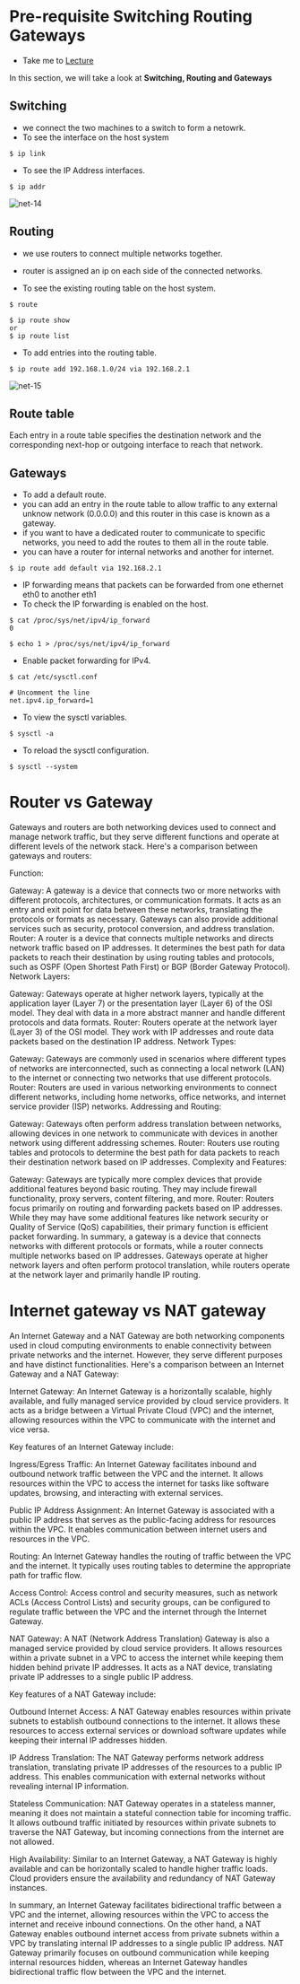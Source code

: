 # Pre-requisite Switching Routing Gateways

  - Take me to [Lecture](https://kodekloud.com/topic/pre-requisite-switching-routing-gateways-cni-in-kubernetes/)

In this section, we will take a look at **Switching, Routing and Gateways**

## Switching
- we connect the two machines to a switch to form a netowrk.
- To see the interface on the host system
  
```
$ ip link
```
- To see the IP Address interfaces.

```
$ ip addr
```

![net-14](../../images/net14.PNG)

## Routing
- we use routers to connect multiple networks together.
- router is assigned an ip on each side of the connected networks.

- To see the existing routing table on the host system.

```
$ route
```
```
$ ip route show
or
$ ip route list
```

- To add entries into the routing table.

```
$ ip route add 192.168.1.0/24 via 192.168.2.1
```

![net-15](../../images/net15.PNG)

## Route table
Each entry in a route table specifies the destination network and the corresponding next-hop or outgoing interface to reach that network.

## Gateways

- To add a default route.
- you can add an entry in the route table to allow traffic to any external unknow network (0.0.0.0) and this router in this case is known as a gateway.
- if you want to have a dedicated router to communicate to specific networks, you need to add the routes to them all in the route table.
- you can have a router for internal networks and another for internet.
```
$ ip route add default via 192.168.2.1
```
- IP forwarding means that packets can be forwarded from one ethernet eth0 to another eth1
- To check the IP forwarding is enabled on the host.
```
$ cat /proc/sys/net/ipv4/ip_forward
0

$ echo 1 > /proc/sys/net/ipv4/ip_forward
```

- Enable packet forwarding for IPv4.
```
$ cat /etc/sysctl.conf

# Uncomment the line
net.ipv4.ip_forward=1
```

- To view the sysctl variables.
```
$ sysctl -a 
```

- To reload the sysctl configuration.
```
$ sysctl --system
```

# Router vs Gateway 

Gateways and routers are both networking devices used to connect and manage network traffic, but they serve different functions and operate at different levels of the network stack. Here's a comparison between gateways and routers:

Function:

Gateway: A gateway is a device that connects two or more networks with different protocols, architectures, or communication formats. It acts as an entry and exit point for data between these networks, translating the protocols or formats as necessary. Gateways can also provide additional services such as security, protocol conversion, and address translation.
Router: A router is a device that connects multiple networks and directs network traffic based on IP addresses. It determines the best path for data packets to reach their destination by using routing tables and protocols, such as OSPF (Open Shortest Path First) or BGP (Border Gateway Protocol).
Network Layers:

Gateway: Gateways operate at higher network layers, typically at the application layer (Layer 7) or the presentation layer (Layer 6) of the OSI model. They deal with data in a more abstract manner and handle different protocols and data formats.
Router: Routers operate at the network layer (Layer 3) of the OSI model. They work with IP addresses and route data packets based on the destination IP address.
Network Types:

Gateway: Gateways are commonly used in scenarios where different types of networks are interconnected, such as connecting a local network (LAN) to the internet or connecting two networks that use different protocols.
Router: Routers are used in various networking environments to connect different networks, including home networks, office networks, and internet service provider (ISP) networks.
Addressing and Routing:

Gateway: Gateways often perform address translation between networks, allowing devices in one network to communicate with devices in another network using different addressing schemes.
Router: Routers use routing tables and protocols to determine the best path for data packets to reach their destination network based on IP addresses.
Complexity and Features:

Gateway: Gateways are typically more complex devices that provide additional features beyond basic routing. They may include firewall functionality, proxy servers, content filtering, and more.
Router: Routers focus primarily on routing and forwarding packets based on IP addresses. While they may have some additional features like network security or Quality of Service (QoS) capabilities, their primary function is efficient packet forwarding.
In summary, a gateway is a device that connects networks with different protocols or formats, while a router connects multiple networks based on IP addresses. Gateways operate at higher network layers and often perform protocol translation, while routers operate at the network layer and primarily handle IP routing.


# Internet gateway vs NAT gateway 

An Internet Gateway and a NAT Gateway are both networking components used in cloud computing environments to enable connectivity between private networks and the internet. However, they serve different purposes and have distinct functionalities. Here's a comparison between an Internet Gateway and a NAT Gateway:

Internet Gateway:
An Internet Gateway is a horizontally scalable, highly available, and fully managed service provided by cloud service providers. It acts as a bridge between a Virtual Private Cloud (VPC) and the internet, allowing resources within the VPC to communicate with the internet and vice versa.

Key features of an Internet Gateway include:

Ingress/Egress Traffic: An Internet Gateway facilitates inbound and outbound network traffic between the VPC and the internet. It allows resources within the VPC to access the internet for tasks like software updates, browsing, and interacting with external services.

Public IP Address Assignment: An Internet Gateway is associated with a public IP address that serves as the public-facing address for resources within the VPC. It enables communication between internet users and resources in the VPC.

Routing: An Internet Gateway handles the routing of traffic between the VPC and the internet. It typically uses routing tables to determine the appropriate path for traffic flow.

Access Control: Access control and security measures, such as network ACLs (Access Control Lists) and security groups, can be configured to regulate traffic between the VPC and the internet through the Internet Gateway.

NAT Gateway:
A NAT (Network Address Translation) Gateway is also a managed service provided by cloud service providers. It allows resources within a private subnet in a VPC to access the internet while keeping them hidden behind private IP addresses. It acts as a NAT device, translating private IP addresses to a single public IP address.

Key features of a NAT Gateway include:

Outbound Internet Access: A NAT Gateway enables resources within private subnets to establish outbound connections to the internet. It allows these resources to access external services or download software updates while keeping their internal IP addresses hidden.

IP Address Translation: The NAT Gateway performs network address translation, translating private IP addresses of the resources to a public IP address. This enables communication with external networks without revealing internal IP information.

Stateless Communication: NAT Gateway operates in a stateless manner, meaning it does not maintain a stateful connection table for incoming traffic. It allows outbound traffic initiated by resources within private subnets to traverse the NAT Gateway, but incoming connections from the internet are not allowed.

High Availability: Similar to an Internet Gateway, a NAT Gateway is highly available and can be horizontally scaled to handle higher traffic loads. Cloud providers ensure the availability and redundancy of NAT Gateway instances.

In summary, an Internet Gateway facilitates bidirectional traffic between a VPC and the internet, allowing resources within the VPC to access the internet and receive inbound connections. On the other hand, a NAT Gateway enables outbound internet access from private subnets within a VPC by translating internal IP addresses to a single public IP address. NAT Gateway primarily focuses on outbound communication while keeping internal resources hidden, whereas an Internet Gateway handles bidirectional traffic flow between the VPC and the internet.




